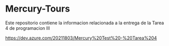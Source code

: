 # Mercury-Tours
Este repositorio contiene la informacion relacionada a la entrega de la Tarea 4 de programacion III

https://dev.azure.com/20211803/Mercury%20Test%20-%20Tarea%204
